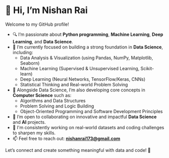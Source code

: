 # 👋 Hi, I’m Nishan Rai

Welcome to my GitHub profile!

- 🔍 I’m passionate about **Python programming**, **Machine Learning**, **Deep Learning**, and **Data Science**.
- 📘 I’m currently focused on building a strong foundation in **Data Science**, including:
  - Data Analysis & Visualization (using Pandas, NumPy, Matplotlib, Seaborn)
  - Machine Learning (Supervised & Unsupervised Learning, Scikit-learn)
  - Deep Learning (Neural Networks, TensorFlow/Keras, CNNs)
  - Statistical Thinking and Real-world Problem Solving
- 🧠 Alongside Data Science, I’m also developing core concepts in **Computer Science** such as:
  - Algorithms and Data Structures
  - Problem Solving and Logic Building
  - Object-Oriented Programming and Software Development Principles
- 🤝 I’m open to collaborating on innovative and impactful **Data Science** and **AI** projects.
- 💼 I'm consistently working on real-world datasets and coding challenges to sharpen my skills.
- 📫 Feel free to reach out: **nishanrai173@gmail.com**

Let’s connect and create something meaningful with data and code! 🚀

<!---
Nishan8912/Nishan8912 is a ✨ special ✨ repository because its `README.md` (this file) appears on your GitHub profile.
You can click the Preview link to take a look at your changes.
--->
